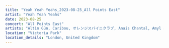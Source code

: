 ```yaml
---
title: "Yeah Yeah Yeahs_2023-08-25_All Points East"
artist: "Yeah Yeah Yeahs"
date: 2023-08-25
concert: "All Points East"
artists: "Altin Gün, Caribou, オレンジスパイニクラブ, Anais Chantal, Amyl and the Sniffers, The Strokes, カネコアヤノ, Anna Kramer, Yeah Yeah Yeahs, 311, black midi, arlie, Perfume Genius, Alanis Morissette, Cosmic Kids, Azealia Banks, Angel Olsen, girl in red, Backhand, Actor Observer, ドミコ, 070 Shake, Alice Phoebe Lou"
location: "Victoria Park"
location_details: "London, United Kingdom"
---
```

